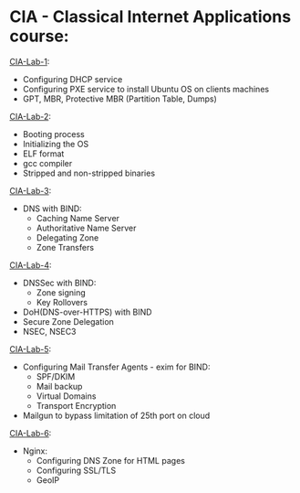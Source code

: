 # CIA - Classical Internet Applications course:

[CIA-Lab-1](https://github.com/C4tWithShell/CIA-Lab-1):

- Configuring DHCP service
- Configuring PXE service to install Ubuntu OS on clients machines
- GPT, MBR, Protective MBR (Partition Table, Dumps)

[CIA-Lab-2](https://github.com/C4tWithShell/CIA-Lab-2):

- Booting process
- Initializing the OS
- ELF format
- gcc compiler
- Stripped and non-stripped binaries

[CIA-Lab-3](https://github.com/C4tWithShell/CIA-Lab-3):

- DNS with BIND:
  - Caching Name Server
  - Authoritative Name Server
  - Delegating Zone
  - Zone Transfers
  
[CIA-Lab-4](https://github.com/C4tWithShell/CIA-Lab-4):

 - DNSSec with BIND:
   - Zone signing
   - Key Rollovers
 - DoH(DNS-over-HTTPS) with BIND
 - Secure Zone Delegation
 - NSEC, NSEC3
 
[CIA-Lab-5](https://github.com/C4tWithShell/CIA-Lab-5):

- Configuring Mail Transfer Agents - exim for BIND:
  - SPF/DKIM
  - Mail backup
  - Virtual Domains
  - Transport Encryption
- Mailgun to bypass limitation of 25th port on cloud


[CIA-Lab-6](https://github.com/C4tWithShell/CIA-Lab-6):

- Nginx:
  - Configuring DNS Zone for HTML pages
  - Configuring SSL/TLS
  - GeoIP

